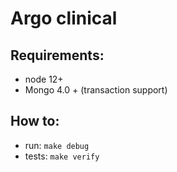 # Argo clinical

## Requirements:

- node 12+
- Mongo 4.0 + (transaction support)

## How to:

- run: `make debug`
- tests: `make verify`
